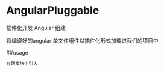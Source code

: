 # AngularPluggable


插件化开发 Angular 组建

将编译好的angular 单文件组件以插件化形式加载进我们的项目中


##usage

```ts
在跟模块中引入



```